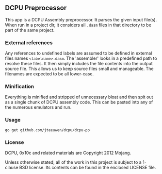 ## DCPU Preprocessor

This app is a DCPU Assembly preprocessor. It parses the given input file(s).
When run in a project dir, it considers all `.dasm` files in that
directory to be part of the same project.

### External references

Any references to undefined labels are assumed to be defined
in external files names `<labelname>.dasm`. The 'assembler' looks in a
predefined path to resolve these files. It then simply includes the file
contents into the output source file. This allows us to keep source files
small and manageable. The filenames are expected to be all lower-case.

### Minification

Everything is minified and stripped of unnecessary bloat and then
spit out as a single chunk of DCPU assembly code. This can be pasted into
any of the numerous emulators and run.

### Usage

    go get github.com/jteeuwen/dcpu/dcpu-pp

### License

DCPU, 0x10c and related materials are Copyright 2012 Mojang.

Unless otherwise stated, all of the work in this project is subject to a
1-clause BSD license. Its contents can be found in the enclosed LICENSE file.
